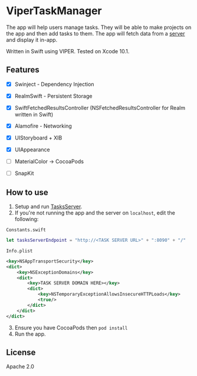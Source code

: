 # ViperTaskManager

The app will help users manage tasks. They will be able to make projects on the app and then add tasks to them. The app will fetch data from a [server](https://github.com/Lang-8/TasksServer) and display it in-app.

Written in Swift using VIPER. Tested on Xcode 10.1.

## Features

- [x] Swinject - Dependency Injection
- [x] RealmSwift - Persistent Storage
- [x] SwiftFetchedResultsController (NSFetchedResultsController for Realm written in Swift)
- [x] Alamofire - Networking 
- [x] UIStoryboard + XIB
- [x] UIAppearance
- [ ] MaterialColor -> CocoaPods
- [ ] SnapKit


## How to use

1. Setup and run [TasksServer](https://github.com/Lang-8/TasksServer).
2. If you're not running the app and the server on `localhost`, edit the following:

`Constants.swift`
```swift
let tasksServerEndpoint = "http://<TASK SERVER URL>" + ":8090" + "/"
```

`Info.plist`
```xml
<key>NSAppTransportSecurity</key>
<dict>
	<key>NSExceptionDomains</key>
	<dict>
		<key>TASK SERVER DOMAIN HERE></key>
		<dict>
			<key>NSTemporaryExceptionAllowsInsecureHTTPLoads</key>
			<true/>
		</dict>
	</dict>
</dict>
```

3. Ensure you have CocoaPods then `pod install`
4. Run the app.


## License

Apache 2.0